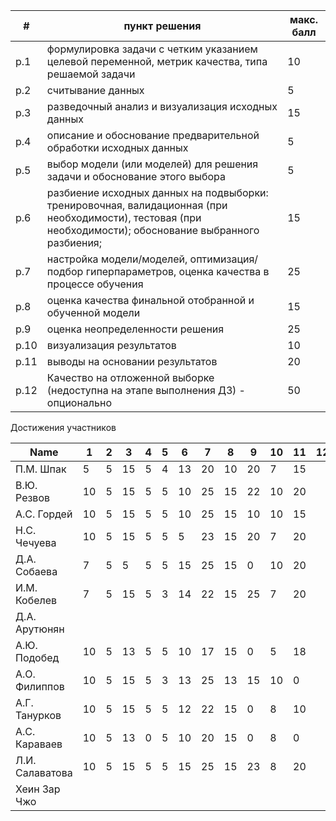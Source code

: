 | #    | пункт решения                                                | макс. балл |
| ---- | ------------------------------------------------------------ | ---------- |
| p.1  | формулировка задачи с четким указанием целевой переменной, метрик качества, типа решаемой задачи | 10         |
| p.2  | считывание данных                                            | 5          |
| p.3  | разведочный анализ и визуализация исходных данных            | 15         |
| p.4  | описание и обоснование предварительной обработки исходных данных | 5          |
| p.5  | выбор модели (или моделей) для решения задачи и обоснование этого выбора | 5          |
| p.6  | разбиение исходных данных на подвыборки: тренировочная, валидационная (при необходимости), тестовая (при необходимости); обоснование выбранного разбиения; | 15         |
| p.7  | настройка модели/моделей, оптимизация/подбор гиперпараметров, оценка качества в процессе обучения | 25         |
| p.8  | оценка качества финальной отобранной и обученной модели      | 15         |
| p.9  | оценка неопределенности решения                              | 25         |
| p.10 | визуализация результатов                                     | 10         |
| p.11 | выводы на основании результатов                              | 20         |
| p.12 | Качество на отложенной выборке (недоступна на этапе выполнения ДЗ) - опционально | 50         |



Достижения участников

| Name            | 1    | 2    | 3    | 4    | 5    | 6    | 7    | 8    | 9    | 10   | 11   | 12   | TOTAL |
| --------------- | ---- | ---- | ---- | ---- | ---- | ---- | ---- | ---- | ---- | ---- | ---- | ---- | ----- |
| П.М. Шпак       | 5    | 5    | 15   | 5    | 4    | 13   | 20   | 10   | 20   | 7    | 15   |      | 119   |
| В.Ю. Резвов     | 10   | 5    | 15   | 5    | 5    | 10   | 25   | 15   | 22   | 10   | 20   |      | 142   |
| А.С. Гордей     | 10   | 5    | 15   | 5    | 5    | 10   | 25   | 15   | 10   | 10   | 15   |      | 125   |
| Н.С. Чечуева    | 10   | 5    | 15   | 5    | 5    | 5    | 23   | 15   | 20   | 7    | 20   |      | 130   |
| Д.А. Собаева    | 7    | 5    | 5    | 5    | 5    | 15   | 25   | 15   | 0    | 10   | 20   |      | 112   |
| И.М. Кобелев    | 7    | 5    | 15   | 5    | 3    | 14   | 22   | 15   | 25   | 7    | 20   |      | 138   |
| Д.А. Арутюнян   |      |      |      |      |      |      |      |      |      |      |      |      |       |
| А.Ю. Подобед    | 10   | 5    | 13   | 5    | 5    | 10   | 17   | 15   | 0    | 5    | 18   |      | 103   |
| А.О. Филиппов   | 10   | 5    | 15   | 5    | 3    | 13   | 25   | 13   | 15   | 10   | 0    |      | 114   |
| А.Г. Танурков   | 10   | 5    | 15   | 5    | 5    | 12   | 22   | 15   | 0    | 8    | 10   |      | 107   |
| А.С. Караваев   | 10   | 5    | 13   | 0    | 5    | 10   | 20   | 15   | 0    | 8    | 0    |      | 80    |
| Л.И. Салаватова | 10   | 5    | 15   | 5    | 5    | 15   | 25   | 15   | 23   | 8    | 20   |      | 146   |
| Хеин Зар Чжо    |      |      |      |      |      |      |      |      |      |      |      |      |       |